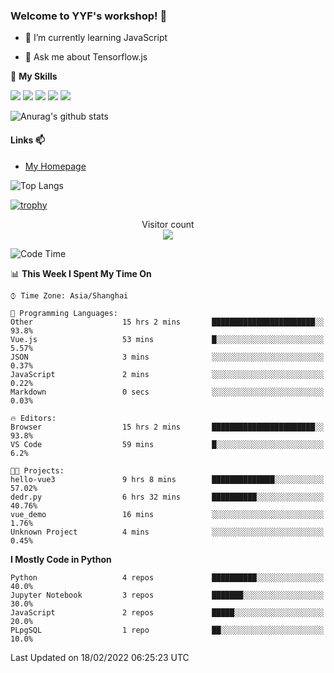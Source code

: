 ### Welcome to YYF's workshop! 👋

<!--
**YifeiYang210/YifeiYang210** is a ✨ _special_ ✨ repository because its `README.md` (this file) appears on your GitHub profile.

Here are some ideas to get you started:

- 🔭 I’m currently working on ...
- 🌱 I’m currently learning ...
- 👯 I’m looking to collaborate on ...
- 🤔 I’m looking for help with ...
- 💬 Ask me about ...
- 📫 How to reach me: ...
- 😄 Pronouns: ...
- ⚡ Fun fact: ...
-->

- 🌱 I’m currently learning JavaScript

- 💬 Ask me about Tensorflow.js

🌟 **My Skills**
<!-- [![](https://img.shields.io/badge/{徽标标题}-{徽标内容}-{徽标颜色}.svg)]({linkUrl}) -->

![](https://img.shields.io/badge/-Python-3f7fbd?logo=Python&logoColor=fff)
![](https://img.shields.io/badge/-DeepLearning-3f7fbd?logo=Pandas&logoColor=fff)
![](https://img.shields.io/badge/-Wechat-3f7fbd?logo=Wechat&logoColor=fff)
![](https://img.shields.io/badge/-C%2B%2B-3f7fbd?logo=C%2B%2B&logoColor=fff)
![](https://img.shields.io/badge/-JavaScript-3f7fbd?logo=JavaScript&logoColor=fff)

![Anurag's github stats](https://github-readme-stats.vercel.app/api?username=YifeiYang210&theme=maroongold)



#### Links 📫

* [My Homepage](https://YifeiYang210.github.io/blog/)

![Top Langs](https://github-readme-stats.vercel.app/api/top-langs/?username=YifeiYang210&hide=roff,c)

[![trophy](https://github-profile-trophy.vercel.app/?username=YifeiYang210&theme=dracula&row=2&column=3)](https://github.com/ryo-ma/github-profile-trophy)

<p align="center"> 
  Visitor count<br>
  <img src="https://profile-counter.glitch.me/YifeiYang210/count.svg" />
</p>

<!--START_SECTION:waka-->
![Code Time](http://img.shields.io/badge/Code%20Time-1%2C010%20hrs%2021%20mins-blue)

📊 **This Week I Spent My Time On** 

```text
⌚︎ Time Zone: Asia/Shanghai

💬 Programming Languages: 
Other                    15 hrs 2 mins       ███████████████████████░░   93.8% 
Vue.js                   53 mins             █░░░░░░░░░░░░░░░░░░░░░░░░   5.57% 
JSON                     3 mins              ░░░░░░░░░░░░░░░░░░░░░░░░░   0.37% 
JavaScript               2 mins              ░░░░░░░░░░░░░░░░░░░░░░░░░   0.22% 
Markdown                 0 secs              ░░░░░░░░░░░░░░░░░░░░░░░░░   0.03%

🔥 Editors: 
Browser                  15 hrs 2 mins       ███████████████████████░░   93.8% 
VS Code                  59 mins             █░░░░░░░░░░░░░░░░░░░░░░░░   6.2%

🐱‍💻 Projects: 
hello-vue3               9 hrs 8 mins        ██████████████░░░░░░░░░░░   57.02% 
dedr.py                  6 hrs 32 mins       ██████████░░░░░░░░░░░░░░░   40.76% 
vue_demo                 16 mins             ░░░░░░░░░░░░░░░░░░░░░░░░░   1.76% 
Unknown Project          4 mins              ░░░░░░░░░░░░░░░░░░░░░░░░░   0.45%

```

**I Mostly Code in Python** 

```text
Python                   4 repos             ██████████░░░░░░░░░░░░░░░   40.0% 
Jupyter Notebook         3 repos             ███████░░░░░░░░░░░░░░░░░░   30.0% 
JavaScript               2 repos             █████░░░░░░░░░░░░░░░░░░░░   20.0% 
PLpgSQL                  1 repo              ██░░░░░░░░░░░░░░░░░░░░░░░   10.0%

```



 Last Updated on 18/02/2022 06:25:23 UTC
<!--END_SECTION:waka-->


